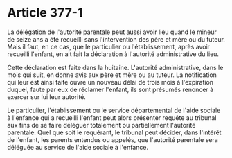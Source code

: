 # Article 377-1

La délégation de l'autorité parentale peut aussi avoir lieu quand le mineur de seize ans a été recueilli sans l'intervention des père et mère ou du tuteur. Mais il faut, en ce cas, que le particulier ou l'établissement, après avoir recueilli l'enfant, en ait fait la déclaration à l'autorité administrative du lieu.

Cette déclaration est faite dans la huitaine. L'autorité administrative, dans le mois qui suit, en donne avis aux père et mère ou au tuteur. La notification qui leur est ainsi faite ouvre un nouveau délai de trois mois à l'expiration duquel, faute par eux de réclamer l'enfant, ils sont présumés renoncer à exercer sur lui leur autorité.

Le particulier, l'établissement ou le service départemental de l'aide sociale à l'enfance qui a recueilli l'enfant peut alors présenter requête au tribunal aux fins de se faire déléguer totalement ou partiellement l'autorité parentale. Quel que soit le requérant, le tribunal peut décider, dans l'intérêt de l'enfant, les parents entendus ou appelés, que l'autorité parentale sera déléguée au service de l'aide sociale à l'enfance.
